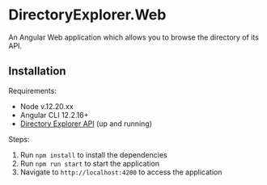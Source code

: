 # DirectoryExplorer.Web

An Angular Web application which allows you to browse the directory of its API.

## Installation

Requirements:

- Node v.12.20.xx
- Angular CLI 12.2.16+
- [Directory Explorer API](https://github.com/Solenoden/DirectoryExplorer.Api/blob/master/README.md) (up and running)

Steps:

1. Run `npm install` to install the dependencies
2. Run `npm run start` to start the application
3. Navigate to `http://localhost:4200` to access the application